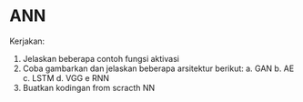 # ANN
Kerjakan:
1. Jelaskan beberapa contoh fungsi aktivasi 
2. Coba gambarkan dan jelaskan beberapa arsitektur berikut:
   a. GAN
   b. AE
   c. LSTM
   d. VGG
   e RNN
3. Buatkan kodingan from scracth NN
